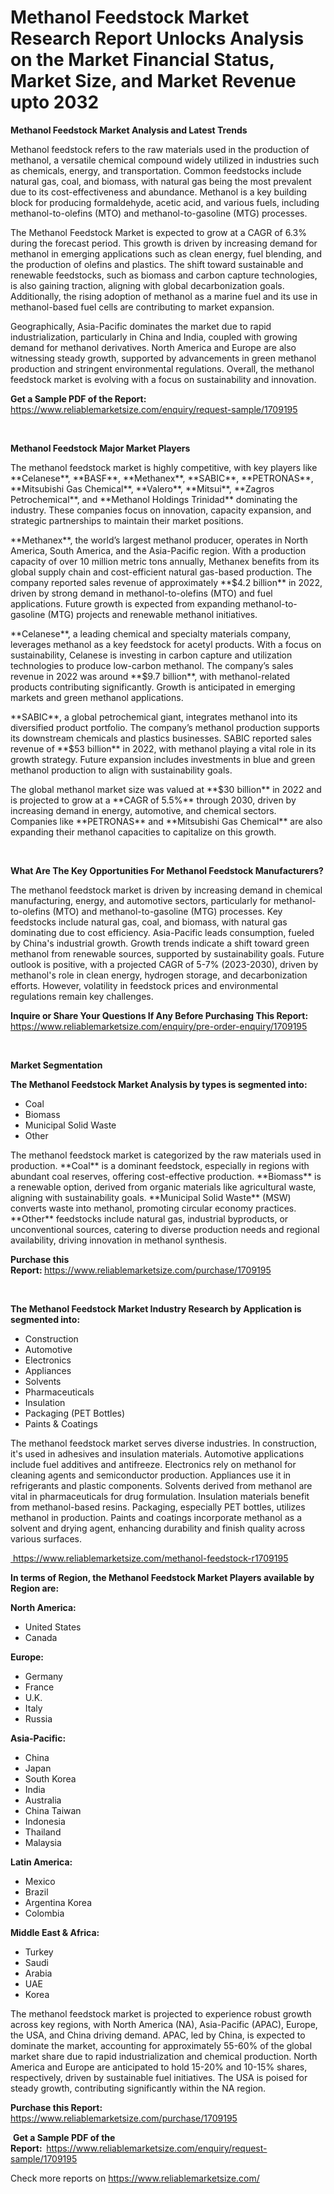 <p><h1>Methanol Feedstock Market Research Report Unlocks Analysis on the Market Financial Status, Market Size, and Market Revenue upto 2032</h1></p><p><strong>Methanol Feedstock Market Analysis and Latest Trends</strong></p>
<p><p>Methanol feedstock refers to the raw materials used in the production of methanol, a versatile chemical compound widely utilized in industries such as chemicals, energy, and transportation. Common feedstocks include natural gas, coal, and biomass, with natural gas being the most prevalent due to its cost-effectiveness and abundance. Methanol is a key building block for producing formaldehyde, acetic acid, and various fuels, including methanol-to-olefins (MTO) and methanol-to-gasoline (MTG) processes.</p><p>The Methanol Feedstock Market is expected to grow at a CAGR of 6.3% during the forecast period. This growth is driven by increasing demand for methanol in emerging applications such as clean energy, fuel blending, and the production of olefins and plastics. The shift toward sustainable and renewable feedstocks, such as biomass and carbon capture technologies, is also gaining traction, aligning with global decarbonization goals. Additionally, the rising adoption of methanol as a marine fuel and its use in methanol-based fuel cells are contributing to market expansion.</p><p>Geographically, Asia-Pacific dominates the market due to rapid industrialization, particularly in China and India, coupled with growing demand for methanol derivatives. North America and Europe are also witnessing steady growth, supported by advancements in green methanol production and stringent environmental regulations. Overall, the methanol feedstock market is evolving with a focus on sustainability and innovation.</p></p>
<p><strong>Get a Sample PDF of the Report:&nbsp;</strong> <a href="https://www.reliablemarketsize.com/enquiry/request-sample/1709195?utm_campaign=1996&utm_medium=2&utm_source=Github&utm_content=ia&utm_term=25012025&utm_id=methanol-feedstock">https://www.reliablemarketsize.com/enquiry/request-sample/1709195</a></p>
<p>&nbsp;</p>
<p><strong>Methanol Feedstock Major Market Players</strong></p>
<p><p>The methanol feedstock market is highly competitive, with key players like **Celanese**, **BASF**, **Methanex**, **SABIC**, **PETRONAS**, **Mitsubishi Gas Chemical**, **Valero**, **Mitsui**, **Zagros Petrochemical**, and **Methanol Holdings Trinidad** dominating the industry. These companies focus on innovation, capacity expansion, and strategic partnerships to maintain their market positions.</p><p>**Methanex**, the world’s largest methanol producer, operates in North America, South America, and the Asia-Pacific region. With a production capacity of over 10 million metric tons annually, Methanex benefits from its global supply chain and cost-efficient natural gas-based production. The company reported sales revenue of approximately **$4.2 billion** in 2022, driven by strong demand in methanol-to-olefins (MTO) and fuel applications. Future growth is expected from expanding methanol-to-gasoline (MTG) projects and renewable methanol initiatives.</p><p>**Celanese**, a leading chemical and specialty materials company, leverages methanol as a key feedstock for acetyl products. With a focus on sustainability, Celanese is investing in carbon capture and utilization technologies to produce low-carbon methanol. The company’s sales revenue in 2022 was around **$9.7 billion**, with methanol-related products contributing significantly. Growth is anticipated in emerging markets and green methanol applications.</p><p>**SABIC**, a global petrochemical giant, integrates methanol into its diversified product portfolio. The company’s methanol production supports its downstream chemicals and plastics businesses. SABIC reported sales revenue of **$53 billion** in 2022, with methanol playing a vital role in its growth strategy. Future expansion includes investments in blue and green methanol production to align with sustainability goals.</p><p>The global methanol market size was valued at **$30 billion** in 2022 and is projected to grow at a **CAGR of 5.5%** through 2030, driven by increasing demand in energy, automotive, and chemical sectors. Companies like **PETRONAS** and **Mitsubishi Gas Chemical** are also expanding their methanol capacities to capitalize on this growth.</p></p>
<p>&nbsp;</p>
<p><strong>What Are The Key Opportunities For Methanol Feedstock Manufacturers?</strong></p>
<p><p>The methanol feedstock market is driven by increasing demand in chemical manufacturing, energy, and automotive sectors, particularly for methanol-to-olefins (MTO) and methanol-to-gasoline (MTG) processes. Key feedstocks include natural gas, coal, and biomass, with natural gas dominating due to cost efficiency. Asia-Pacific leads consumption, fueled by China's industrial growth. Growth trends indicate a shift toward green methanol from renewable sources, supported by sustainability goals. Future outlook is positive, with a projected CAGR of 5-7% (2023-2030), driven by methanol's role in clean energy, hydrogen storage, and decarbonization efforts. However, volatility in feedstock prices and environmental regulations remain key challenges.</p></p>
<p><strong>Inquire or Share Your Questions If Any Before Purchasing This Report:</strong> <a href="https://www.reliablemarketsize.com/enquiry/pre-order-enquiry/1709195?utm_campaign=1996&utm_medium=2&utm_source=Github&utm_content=ia&utm_term=25012025&utm_id=methanol-feedstock">https://www.reliablemarketsize.com/enquiry/pre-order-enquiry/1709195</a></p>
<p>&nbsp;</p>
<p><strong>Market Segmentation</strong></p>
<p><strong>The Methanol Feedstock Market Analysis by types is segmented into:</strong></p>
<p><ul><li>Coal</li><li>Biomass</li><li>Municipal Solid Waste</li><li>Other</li></ul></p>
<p><p>The methanol feedstock market is categorized by the raw materials used in production. **Coal** is a dominant feedstock, especially in regions with abundant coal reserves, offering cost-effective production. **Biomass** is a renewable option, derived from organic materials like agricultural waste, aligning with sustainability goals. **Municipal Solid Waste** (MSW) converts waste into methanol, promoting circular economy practices. **Other** feedstocks include natural gas, industrial byproducts, or unconventional sources, catering to diverse production needs and regional availability, driving innovation in methanol synthesis.</p></p>
<p><strong>Purchase this Report:&nbsp;</strong><a href="https://www.reliablemarketsize.com/purchase/1709195?utm_campaign=1996&utm_medium=2&utm_source=Github&utm_content=ia&utm_term=25012025&utm_id=methanol-feedstock">https://www.reliablemarketsize.com/purchase/1709195</a></p>
<p>&nbsp;</p>
<p><strong>The Methanol Feedstock Market Industry Research by Application is segmented into:</strong></p>
<p><ul><li>Construction</li><li>Automotive</li><li>Electronics</li><li>Appliances</li><li>Solvents</li><li>Pharmaceuticals</li><li>Insulation</li><li>Packaging (PET Bottles)</li><li>Paints & Coatings</li></ul></p>
<p><p>The methanol feedstock market serves diverse industries. In construction, it's used in adhesives and insulation materials. Automotive applications include fuel additives and antifreeze. Electronics rely on methanol for cleaning agents and semiconductor production. Appliances use it in refrigerants and plastic components. Solvents derived from methanol are vital in pharmaceuticals for drug formulation. Insulation materials benefit from methanol-based resins. Packaging, especially PET bottles, utilizes methanol in production. Paints and coatings incorporate methanol as a solvent and drying agent, enhancing durability and finish quality across various surfaces.</p></p>
<p><a href="https://www.reliablemarketsize.com/methanol-feedstock-r1709195?utm_campaign=1996&utm_medium=2&utm_source=Github&utm_content=ia&utm_term=25012025&utm_id=methanol-feedstock">&nbsp;https://www.reliablemarketsize.com/methanol-feedstock-r1709195</a></p>
<p><strong>In terms of Region, the Methanol Feedstock Market Players available by Region are:</strong></p>
<p>
    <p> <strong> North America: </strong>
        <ul>
            <li>United States</li>
            <li>Canada</li>
        </ul>
        </p> 
    <p> <strong> Europe: </strong>
        <ul>
            <li>Germany</li>
            <li>France</li>
            <li>U.K.</li>
            <li>Italy</li>
            <li>Russia</li>
        </ul>
        </p> 
    <p> <strong> Asia-Pacific: </strong>
        <ul>
            <li>China</li>
            <li>Japan</li>
            <li>South Korea</li>
            <li>India</li>
            <li>Australia</li>
            <li>China Taiwan</li>
            <li>Indonesia</li>
            <li>Thailand</li>
            <li>Malaysia</li>
        </ul>
        </p> 
    <p> <strong> Latin America: </strong>
        <ul>
            <li>Mexico</li>
            <li>Brazil</li>
            <li>Argentina Korea</li>
            <li>Colombia</li>
        </ul>
        </p> 
    <p> <strong> Middle East & Africa: </strong>
        <ul>
            <li>Turkey</li>
            <li>Saudi</li>
            <li>Arabia</li>
            <li>UAE</li>
            <li>Korea</li>
        </ul>
    </p>
    </p>
<p><p>The methanol feedstock market is projected to experience robust growth across key regions, with North America (NA), Asia-Pacific (APAC), Europe, the USA, and China driving demand. APAC, led by China, is expected to dominate the market, accounting for approximately 55-60% of the global market share due to rapid industrialization and chemical production. North America and Europe are anticipated to hold 15-20% and 10-15% shares, respectively, driven by sustainable fuel initiatives. The USA is poised for steady growth, contributing significantly within the NA region.</p></p>
<p><strong>Purchase this Report: </strong><a href="https://www.reliablemarketsize.com/purchase/1709195?utm_campaign=1996&utm_medium=2&utm_source=Github&utm_content=ia&utm_term=25012025&utm_id=methanol-feedstock">https://www.reliablemarketsize.com/purchase/1709195</a></p>
<p>&nbsp;<strong>Get a Sample PDF of the Report:&nbsp;&nbsp;</strong><a href="https://www.reliablemarketsize.com/enquiry/request-sample/1709195?utm_campaign=1996&utm_medium=2&utm_source=Github&utm_content=ia&utm_term=25012025&utm_id=methanol-feedstock">https://www.reliablemarketsize.com/enquiry/request-sample/1709195</a></p>
<p><strong></strong></p>
<p>Check more reports on <a href="https://www.reliablemarketsize.com/?utm_campaign=1996&utm_medium=2&utm_source=Github&utm_content=ia&utm_term=25012025&utm_id=methanol-feedstock">https://www.reliablemarketsize.com/</a></p>